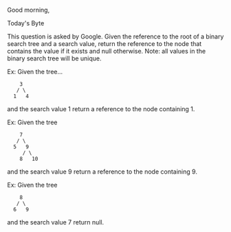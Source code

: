 Good morning,

Today's Byte

This question is asked by Google. Given the reference to the root of a binary search tree and a search value, return the reference to the node that contains the value if it exists and null otherwise.
Note: all values in the binary search tree will be unique.

Ex: Given the tree...

        3
       / \
      1   4
and the search value 1 return a reference to the node containing 1.

Ex: Given the tree

        7
       / \
      5   9
         / \ 
        8   10
and the search value 9 return a reference to the node containing 9.

Ex: Given the tree

        8
       / \
      6   9
and the search value 7 return null.